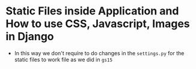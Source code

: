 # Static Files inside Application and How to use CSS, Javascript, Images in Django
- In this way we don't require to do changes in the `settings.py` for the static files to work file as we did in `gs15`